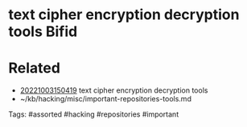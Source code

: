 # text cipher encryption decryption tools Bifid

# Related
- [20221003150419](/zet/20221003150419/README.md) text cipher encryption decryption tools
- ~/kb/hacking/misc/important-repositories-tools.md

Tags:
    #assorted #hacking #repositories #important
